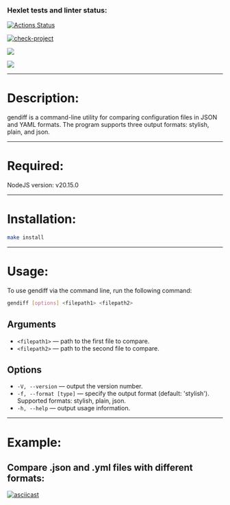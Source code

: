 ### Hexlet tests and linter status:
[![Actions Status](https://github.com/GlebZhigulev/frontend-project-46/actions/workflows/hexlet-check.yml/badge.svg)](https://github.com/GlebZhigulev/frontend-project-46/actions)

[![check-project](https://github.com/GlebZhigulev/frontend-project-46/actions/workflows/check.yml/badge.svg)](https://github.com/GlebZhigulev/frontend-project-46/actions/workflows/check.yml)

<a href="https://codeclimate.com/github/GlebZhigulev/frontend-project-46/maintainability"><img src="https://api.codeclimate.com/v1/badges/ad0ccc48ec0423156fc4/maintainability" /></a>

<a href="https://codeclimate.com/github/GlebZhigulev/frontend-project-46/test_coverage"><img src="https://api.codeclimate.com/v1/badges/ad0ccc48ec0423156fc4/test_coverage" /></a>

___

# Description:

gendiff is a command-line utility for comparing configuration files in JSON and YAML formats. The program supports three output formats: stylish, plain, and json.

---

# Required:

NodeJS version: v20.15.0

---

# Installation:

```bash
make install
```
---

# Usage:

To use gendiff via the command line, run the following command:

```bash
gendiff [options] <filepath1> <filepath2>
```

## Arguments 

* `<filepath1>` — path to the first file to compare. 
* `<filepath2>` — path to the second file to compare.

## Options 
* `-V, --version` — output the version number. 
* `-f, --format [type]` — specify the output format (default: 'stylish'). Supported formats: stylish, plain, json. 
* `-h, --help` — output usage information.

---
# Example:

## Compare .json and .yml files with different formats:
[![asciicast](https://asciinema.org/a/prEMK7BFADkMq30M9RFms1Mtj.svg)](https://asciinema.org/a/prEMK7BFADkMq30M9RFms1Mtj)
